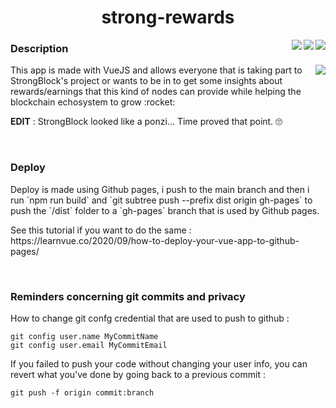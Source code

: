 <h1 align="center">strong-rewards</h1>
<img align="right" src="https://img.shields.io/github/package-json/v/0xTheOldOne/strong-rewards?style=for-the-badge" />
<img align="right" src="https://img.shields.io/github/languages/code-size/0xTheOldOne/strong-rewards?style=for-the-badge" />
<img align="right" src="https://img.shields.io/github/last-commit/0xTheOldOne/strong-rewards?style=for-the-badge" />

<h3>Description</h3>
<div>
  <img align="right" src="https://github-readme-stats.vercel.app/api/pin/?username=0xTheOldOne&repo=strong-rewards" />
  <p>This app is made with VueJS and allows everyone that is taking part to StrongBlock's project or wants to be in to get some insights about rewards/earnings that this kind of nodes can provide while helping the blockchain echosystem to grow :rocket:</p>
  <p><b>EDIT</b> : StrongBlock looked like a ponzi... Time proved that point. 🙄</p>
</div>

<div class="mb-5">&nbsp;</div>

<h3>Deploy</h3>
<p>
  Deploy is made using Github pages, i push to the main branch and then i run `npm run build` and `git subtree push --prefix dist origin gh-pages` to push the `/dist` folder to a `gh-pages` branch that is used by Github pages.
</p>
<p>See this tutorial if you want to do the same : https://learnvue.co/2020/09/how-to-deploy-your-vue-app-to-github-pages/</p>

<div class="mb-5">&nbsp;</div>

<h3>Reminders concerning git commits and privacy</h3>
<p>How to change git confg credential that are used to push to github :</p>

```
git config user.name MyCommitName
git config user.email MyCommitEmail
```

<p>If you failed to push your code without changing your user info, you can revert what you've done by going back to a previous commit :</p>

```
git push -f origin commit:branch
```

